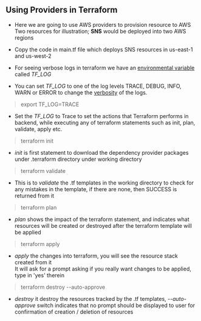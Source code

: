 ## Using Providers in Terraform

- Here we are going to use AWS providers to provision resource to AWS<br>
Two resources for illustration; **SNS** would be deployed into two AWS regions

- Copy the code in main.tf file which deploys SNS resources in us-east-1 and us-west-2

- For seeing verbose logs in terraform we have an [environmental variable](https://www.terraform.io/docs/cli/config/environment-variables.html) called *TF_LOG*

- You can set *TF_LOG* to one of the log levels TRACE, DEBUG, INFO, WARN or ERROR to change the [verbosity](https://www.terraform.io/docs/internals/debugging.html) of the logs.

> export TF_LOG=TRACE

- Set the *TF_LOG* to Trace to set the actions that Terraform performs in backend, while executing any of terraform statements such as init, plan, validate, apply etc.

> terraform init

- *init* is first statement to download the dependency provider packages under .terraform directory under working directory

> terraform validate

- This is to *validate* the .tf templates in the working directory to check for any mistakes in the template, if there are none, then SUCCESS is returned from it

> terraform plan

- *plan* shows the impact of the terraform statement, and indicates what resources will be created or destroyed after the terraform template will be applied

> terraform apply

- *apply* the changes into terraform, you will see the resource stack created from it<br>
It will ask for a prompt asking if you really want changes to be applied, type in 'yes' therein

> terraform destroy --auto-approve

- *destroy* it destroy the resources tracked by the .tf templates, *--auto-approve* switch indicates that no prompt should be displayed to user for confirmation of creation / deletion of resources

